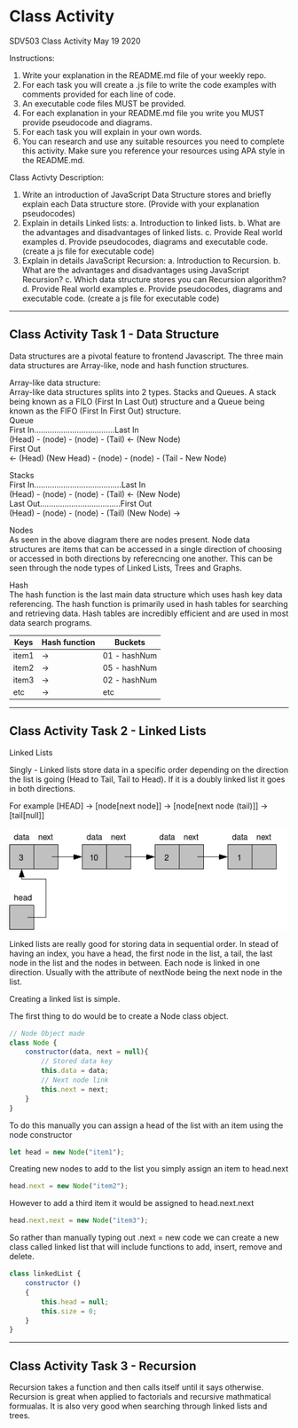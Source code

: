 # Class Activity 
SDV503 Class Activity May 19 2020 

Instructions: 
1.	Write your explanation in the README.md file of your weekly repo.
2.	For each task you will create a .js file to write the code examples with comments provided for each line of code.
3.	An executable code files MUST be provided.
4.	For each explanation in your README.md file you write you MUST provide pseudocode and diagrams.   
5.	For each task you will explain in your own words.
6.	You can research and use any suitable resources you need to complete this activity. Make sure you reference your resources using APA style in the README.md.

Class Activty Description:
1.	Write an introduction of JavaScript Data Structure stores and briefly explain each Data structure store. (Provide with your explanation pseudocodes)  
2.	Explain in details Linked lists:
a.	Introduction to linked lists.
b.	What are the advantages and disadvantages of linked lists.
c.	Provide Real world examples
d.	Provide pseudocodes, diagrams and executable code. (create a js file for executable code)
3.	Explain in details JavaScript Recursion:
a.	Introduction to Recursion.
b.	What are the advantages and disadvantages using JavaScript Recursion?
c.	Which data structure stores you can Recursion algorithm?
d.	 Provide Real world examples
e.	Provide pseudocodes, diagrams and executable code. (create a js file for executable code)

___

## Class Activity Task 1 - Data Structure <br /> 

Data structures are a pivotal feature to frontend Javascript. The three main data structures are Array-like, node and hash function structures. 

Array-like data structure: <br /> 
Array-like data structures splits into 2 types. Stacks and Queues. 
A stack being known as a FILO (First In Last Out) structure and a Queue being known as the FIFO (First In First Out) structure. <br /> 
Queue <br /> 
First In....................................Last In <br /> 
(Head) - (node) - (node) - (Tail) <- (New Node) <br /> 
First Out <br /> 
<- (Head) (New Head) - (node) - (node) - (Tail - New Node) <br /> 

Stacks <br /> 
First In.......................................Last In <br /> 
(Head) - (node) - (node) - (Tail) <- (New Node) <br /> 
Last Out....................................First Out <br /> 
(Head) - (node) - (node) - (Tail) (New Node) -> <br /> 

Nodes <br /> 
As seen in the above diagram there are nodes present. Node data structures are items that can be accessed in a single direction of choosing or accessed in both directions by referecncing one another. 
This can be seen through the node types of Linked Lists, Trees and Graphs. 

Hash <br /> 
The hash function is the last main data structure which uses hash key data referencing. The hash function is primarily used in hash tables for searching and retrieving data. Hash tables are incredibly efficient and are used in most data search programs. <br /> 

Keys | Hash function | Buckets
---|---|---
item1 | -> | 01 - hashNum
item2 | -> | 05 - hashNum
item3 | -> | 02 - hashNum
etc | -> | etc

---

## Class Activity Task 2 - Linked Lists
Linked Lists 

Singly - Linked lists store data in a specific order depending on the direction the list is going (Head to Tail, Tail to Head). 
If it is a doubly linked list it goes in both directions. 

For example 
[HEAD] -> [node[next node]] -> [node[next node (tail)]] -> [tail[null]]

![Linked list Pic](/images/list.png)

Linked lists are really good for storing data in sequential order. In stead of having an index, you have a head, the first node in the list, a tail, the last node in the list and the nodes in between. Each node is linked in one direction. Usually with the attribute of nextNode being the next node in the list. <br />

Creating a linked list is simple. 

The first thing to do would be to create a Node class object. 

```javascript
// Node Object made
class Node {
    constructor(data, next = null){
        // Stored data key
        this.data = data;
        // Next node link
        this.next = next;
    }
}
```

To do this manually you can assign a head of the list with an item using the node constructor

```javascript
let head = new Node("item1");
```

Creating new nodes to add to the list you simply assign an item to head.next

```javascript
head.next = new Node("item2");
```

However to add a third item it would be assigned to head.next.next
```javascript
head.next.next = new Node("item3");
```

So rather than manually typing out .next = new code we can create a new class called linked list that will include functions to add, insert, remove and delete. 

```javascript
class linkedList {
    constructor ()
    { 
        this.head = null; 
        this.size = 0; 
    } 
}
```



---

## Class Activity Task 3 - Recursion

Recursion takes a function and then calls itself until it says otherwise.
Recursion is great when applied to factorials and recursive mathmatical formualas. It is also very good when searching through linked lists and trees. 

